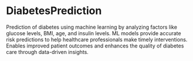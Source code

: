 # DiabetesPrediction
Prediction of diabetes using machine learning by analyzing factors like glucose levels, BMI, age, and insulin levels. ML models provide accurate risk predictions to help healthcare professionals make timely interventions. Enables improved patient outcomes and enhances the quality of diabetes care through data-driven insights.
